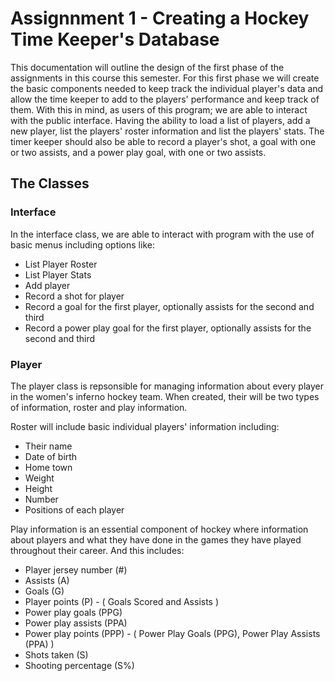 # Assignnment 1 -  Creating a Hockey Time Keeper's Database

This documentation will outline the design of the first phase of the assignments in this course this semester. 
For this first phase we will create the basic components needed to keep track the individual player's data 
and allow the time keeper to add to the players' performance and keep track of them. With this in mind, as users 
of this program; we are able to interact with the public interface. Having the ability to load a list of players,
add a new player, list the players' roster information and list the players' stats. The timer keeper should also 
be able to record a player's shot, a goal with one or two assists, and a power play goal, with one or two assists.

## The Classes

### Interface

In the interface class, we are able to interact with program with the use of basic menus including options like:

* List Player Roster
* List Player Stats
* Add player
* Record a shot for player
* Record a goal for the first player, optionally assists for the second and third
* Record a power play goal for the first player, optionally assists for the second and third


### Player

The player class is repsonsible for managing information about every player in the women's inferno hockey team. 
When created, their will be two types of information, roster and play information. 

Roster will include basic individual players' information including:

* Their name
* Date of birth
* Home town
* Weight
* Height
* Number
* Positions of each player

Play information is an essential component of hockey where information about players and what they have done in the games they have played throughout their career. And this includes:

* Player jersey number (#)
* Assists (A)
* Goals (G)
* Player points (P) - ( Goals Scored and Assists )
* Power play goals (PPG)
* Power play assists (PPA)
* Power play points (PPP) - ( Power Play Goals (PPG), Power Play Assists (PPA) )
* Shots taken (S)
* Shooting percentage (S%)



